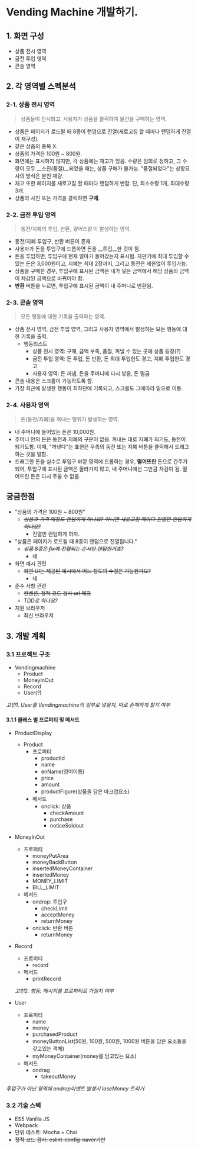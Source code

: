 # Vending Machine 개발하기.

## 1. 화면 구성

- 상품 전시 영역
- 금전 투입 영역
- 콘솔 영역





## 2. 각 영역별 스펙분석 

### 2-1. 상품 전시 영역

> 상품들이 전시되고, 사용자가 상품을 클릭하여 물건을 구매하는 영역.

- 상품은 페이지가 로드될 때 8종이 랜덤으로 진열(새로고침 할 때마다 랜덤하게 진열이 재구성).
- 같은 상품의 중복 X.
- 상품의 가격은 100원 ~ 800원.
- 화면에는 표시하지 않지만, 각 상품에는 재고가 있음. 수량은 임의로 정하고, 그 수량이 모두 __소진(품절)__되었을 때는, 상품 구매가 불가능. "품절되었다"는 상황묘사의 방식은 본인 재량.
- 재고 또한 페이지를 새로고침 할 때마다 랜덤하게 변함. 단, 최소수량 1개, 최대수량 3개.
- 상품의 사진 또는 가격을 클릭하면 __구매__.





### 2-2. 금전 투입 영역

> 동전/지폐의 투입, 반환, *떨어뜨림* 이 발생하는 영역.  

- 동전/지폐 투입구, 반환 버튼이 존재.
- 사용자가 돈을 투입구에 드롭하면 돈을 __투입__한 것이 됨.
- 돈을 투입하면, 투입구에 현재 얼마가 들어갔는지 표시됨. 자판기에 최대 투입할 수 있는 돈은 3,000원이고, 지폐는 최대 2장까지, 그리고 동전은 제한없이 투입가능.
- 상품을 구매한 경우, 투입구에 표시된 금액은 내가 넣은 금액에서 해당 상품의 금액이 차감된 금액으로 바뀌어야 함.
- __반환__ 버튼을 누르면, 투입구에 표시된 금액이 내 주머니로 반환됨.





### 2-3. 콘솔 영역

> 모든 행동에 대한 기록을 출력하는 영역.

- 상품 전시 영역, 금전 투입 영역, 그리고 사용자 영역에서 발생하는 모든 행동에 대한 기록을 출력.
  - 행동리스트
    - 상품 전시 영역: 구매, 금액 부족, 품절, 꺼낼 수 있는 곳에 상품 등장(?)
    - 금전 투입 영역: 돈 투입, 돈 반환, 돈 최대 투입한도 경고, 지폐 투입한도 경고
    - 사용자 영역: 돈 꺼냄, 돈을 주머니에 다시 넣음, 돈 떨굼
- 콘솔 내용은 스크롤이 가능하도록 함.
- 가장 최근에 발생한 행동이 최하단에 기록되고, 스크롤도 그에따라 밑으로 이동.




### 2-4. 사용자 영역

> 돈(동전/지폐)을 꺼내는 행위가 발생하는 영역.

- 내 주머니에 들어있는 돈은 10,000원. 
- 주머니 안의 돈은 동전과 지폐의 구분이 없음. 꺼내는 대로 지폐가 되기도, 동전이 되기도함. 이때, "꺼낸다"는 표현은 우측의 동전 또는 지폐 버튼을 클릭해서 드래그하는 것을 말함.
- 드래그한 돈을 실수로 투입구 바깥 영역에 드롭하는 경우, __떨어뜨린__ 돈으로 간주가 되어, 투입구에 표시된 금액은 올라가지 않고, 내 주머니에선 그만큼 차감이 됨. 떨어뜨린 돈은 다시 주울 수 없음.



## 궁금한점

- "상품의 가격은 100원 ~ 800원"
  - ~~*상품과 가격 매칭도 랜덤하게 하나요?* *아니면 새로고침 때마다 진열만 랜덤하게 하나요?*~~
    - 진열만 랜덤하게 하자.
- "상품은 페이지가 로드될 때 8종이 랜덤으로 진열됩니다."
  - ~~*상품 8종은 fix에 진열되는 순서만 랜덤한거죠?*~~
    - 네
- 화면 예시 관련
  - ~~화면 UI는 제공된 예시에서 어느 정도의 수정은 가능한가요?~~
    - 네
- 준수 사항 관련
  - ~~컨벤션, 정적 코드 검사 url 체크~~
  - *TDD로 하나요?*
- 지원 브라우저
  - 최신 브라우저



## 3. 개발 계획

### 3.1 프로젝트 구조

- Vendingmachine
  - Product
  - MoneyInOut
  - Record
  - User(?)



*고민1. User를 Vendingmachine의 일부로 넣을지, 따로 존재하게 할지 여부*



#### 3.1.1 클래스 별 프로퍼티 및 메서드

- ProductDisplay

  - Product
    - 프로퍼티
      - productId
      - name
      - enName(영어이름)
      - price
      - amount
      - productFigure(상품을 담은 마크업요소)
    - 메서드
      - onclick: 상품
        - checkAmount
        - purchase
        - noticeSoldout

- MoneyInOut
  - 프로퍼티
    - moneyPutArea
    - moneyBackButton
    - insertedMoneyContainer
    - insertedMoney
    - MONEY_LIMIT
    - BILL_LIMIT
  - 메서드
    - ondrop: 투입구
      - checkLimit
      - acceptMoney
      - returnMoney
    - onclick: 반환 버튼
      - returnMoney

- Record
  - 프로퍼티
    - record
  - 메서드
    - printRecord

  *고민2. 행동: 메시지를 프로퍼티로 가질지 여부*

- User

  - 프로퍼티
    - name
    - money
    - purchasedProduct
    - moneyButtonList(50원, 100원, 500원, 1000원 버튼을 담은 요소들을 갖고있는 객체)
    - myMoneyContainer(money를 담고있는 요소)
  - 메서드
    - ondrag
      - takeoutMoney

*투입구가 아닌 영역에 ondrop이벤트 발생시 loseMoney 트리거*

### 3.2 기술 스택 

- ES5 Vanilla JS
- Webpack
- 단위 테스트: Mocha + Chai
- ~~정적 코드 검사: eslint-config-naver기반~~



